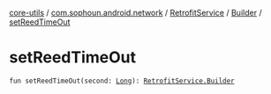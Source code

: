 [core-utils](../../../index.md) / [com.sophoun.android.network](../../index.md) / [RetrofitService](../index.md) / [Builder](index.md) / [setReedTimeOut](./set-reed-time-out.md)

# setReedTimeOut

`fun setReedTimeOut(second: `[`Long`](https://kotlinlang.org/api/latest/jvm/stdlib/kotlin/-long/index.html)`): `[`RetrofitService.Builder`](index.md)